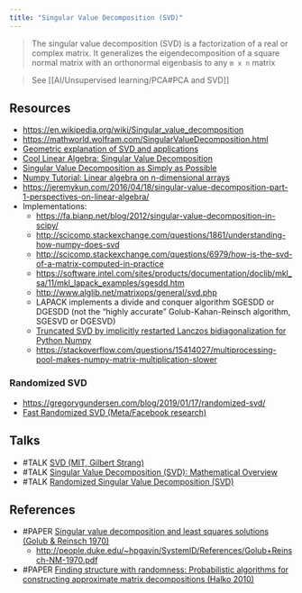 ```yaml
---
title: "Singular Value Decomposition (SVD)"
---
```


> The singular value decomposition (SVD) is a factorization of a real or complex matrix. It generalizes the eigendecomposition of a square normal matrix with an orthonormal eigenbasis to any `m x n` matrix

> See [[AI/Unsupervised learning/PCA#PCA and SVD]]

## Resources
- https://en.wikipedia.org/wiki/Singular_value_decomposition
- https://mathworld.wolfram.com/SingularValueDecomposition.html
- [Geometric explanation of SVD and applications](http://www.ams.org/publicoutreach/feature-column/fcarc-svd)
- [Cool Linear Algebra: Singular Value Decomposition](https://andrew.gibiansky.com/blog/mathematics/cool-linear-algebra-singular-value-decomposition/)
- [Singular Value Decomposition as Simply as Possible](https://gregorygundersen.com/blog/2018/12/10/svd/)
- [Numpy Tutorial: Linear algebra on n-dimensional arrays](https://numpy.org/doc/1.21/user/tutorial-svd.html)
- https://jeremykun.com/2016/04/18/singular-value-decomposition-part-1-perspectives-on-linear-algebra/
- Implementations:
	- https://fa.bianp.net/blog/2012/singular-value-decomposition-in-scipy/
	- http://scicomp.stackexchange.com/questions/1861/understanding-how-numpy-does-svd
	- http://scicomp.stackexchange.com/questions/6979/how-is-the-svd-of-a-matrix-computed-in-practice
	- https://software.intel.com/sites/products/documentation/doclib/mkl_sa/11/mkl_lapack_examples/sgesdd.htm 
	- http://www.alglib.net/matrixops/general/svd.php 
	- LAPACK implements a divide and conquer algorithm SGESDD or DGESDD (not the “highly accurate” Golub-Kahan-Reinsch algorithm, SGESVD or DGESVD) 
	- [Truncated SVD by implicitly restarted Lanczos bidiagonalization for Python Numpy](https://github.com/bwlewis/irlbpy)
	- https://stackoverflow.com/questions/15414027/multiprocessing-pool-makes-numpy-matrix-multiplication-slower

### Randomized SVD
- https://gregorygundersen.com/blog/2019/01/17/randomized-svd/
- [Fast Randomized SVD (Meta/Facebook research)](https://research.facebook.com/blog/2014/09/fast-randomized-svd/)

## Talks
- #TALK [SVD (MIT, Gilbert Strang)](https://www.youtube.com/watch?v=mBcLRGuAFUk)
- #TALK [Singular Value Decomposition (SVD): Mathematical Overview](https://www.youtube.com/watch?v=nbBvuuNVfco)
- #TALK [Randomized Singular Value Decomposition (SVD)](https://www.youtube.com/watch?v=fJ2EyvR85ro)

## References
- #PAPER [Singular value decomposition and least squares solutions (Golub & Reinsch 1970)](https://link.springer.com/article/10.1007/BF02163027)
	- http://people.duke.edu/~hpgavin/SystemID/References/Golub+Reinsch-NM-1970.pdf
- #PAPER [Finding structure with randomness: Probabilistic algorithms for constructing approximate matrix decompositions (Halko 2010)](https://arxiv.org/pdf/0909.4061)            
